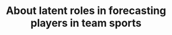 ---
layout: default
title: About latent roles in forecasting players in team sports
authors: Luca Scofano, Alessio Sampieri, Giuseppe Re, Matteo Almanza, Alessandro Panconesi, Fabio Galasso
publication: International Conference on Learning Representations (ICLR) Workshop on Agent-Based Modelling (AI4ABM)
year: 2023
url_paper: https://arxiv.org/abs/2304.08272
project_url: https://www.pinlab.org/aboutlatentroles 
---